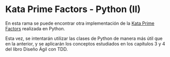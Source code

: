 
# Kata Prime Factors - Python (II)

En esta rama se puede encontrar otra implementación de la [Kata Prime Factors](https://www.carlosble.com/2011/05/lessons-from-the-prime-factors-kata/?lang=es) realizada en Python.

Esta vez, se intentarán utilizar las clases de Python de manera más útil que en la anterior, y se aplicarán los conceptos estudiados en los capítulos 3 y 4 del libro Diseño Ágil con TDD.
